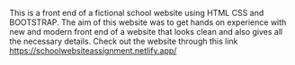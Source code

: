 This is a front end of a fictional school website using HTML CSS and BOOTSTRAP. 
The aim of this website was to get hands on experience with new and modern front end of a website
 that looks clean and also gives all the necessary details. 
Check out the website through this link https://schoolwebsiteassignment.netlify.app/
